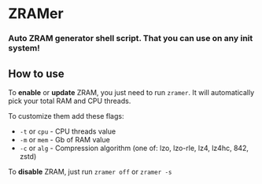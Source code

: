 # ZRAMer
### Auto ZRAM generator shell script. That you can use on any init system!
## How to use
To **enable** or **update** ZRAM, you just need to run ```zramer```. It will automatically pick your total RAM and CPU threads.

To customize them add these flags:
* ```-t``` or ```cpu``` - CPU threads value
* ```-m``` or ```mem``` - Gb of RAM value
* ```-c``` or ```alg``` - Compression algorithm (one of: lzo, lzo-rle, lz4, lz4hc, 842, zstd)

To **disable** ZRAM, just run ```zramer off``` or ```zramer -s```
